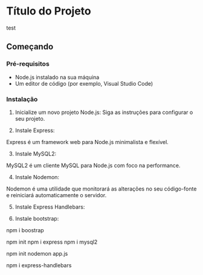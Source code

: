 # Título do Projeto

test

## Começando



### Pré-requisitos

-  Node.js instalado na sua máquina
-  Um editor de código (por exemplo, Visual Studio Code)

### Instalação

1. Inicialize um novo projeto Node.js:
   Siga as instruções para configurar o seu projeto.

2. Instale Express:

Express é um framework web para Node.js minimalista e flexível.

3. Instale MySQL2:

MySQL2 é um cliente MySQL para Node.js com foco na performance.

4. Instale Nodemon:

Nodemon é uma utilidade que monitorará as alterações no seu código-fonte e reiniciará automaticamente o servidor.

5. Instale Express Handlebars:

6. Instale bootstrap:

npm i boostrap

npm init
npm i express
npm i mysql2

npm init 
nodemon app.js

npm i express-handlebars
